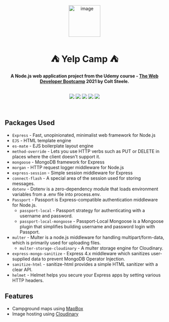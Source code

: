 <div align="center">
  <a href="https://tridiamond.tech" target="_blank" rel="noopener noreferrer">
    <img width="100" alt="image" src="https://res.cloudinary.com/tridiamond/image/upload/v1625037705/ObsidianestLogo-hex_hecqbw.png" alt="TriDiamond logo">
  </a>
  <br/>
  <h1>⛺️ <b>Yelp Camp</b> ⛺️</h1>
  <strong>A Node.js web application project from the Udemy course - <a href="https://www.udemy.com/course/the-web-developer-bootcamp/">The Web Developer Bootcamp</a> 2021 by Colt Steele.</strong>
</div>

<br>

<p align="center">
  <img src="https://img.shields.io/github/issues/TriDiamond/yelp-camp">
  <img src="https://img.shields.io/github/forks/TriDiamond/yelp-camp">
  <img src="https://img.shields.io/github/stars/TriDiamond/yelp-camp">
  <img src="https://img.shields.io/github/last-commit/TriDiamond/yelp-camp">
  <img src="https://img.shields.io/github/license/TriDiamond/yelp-camp">
</p>

<br>

## Packages Used

- `Express` - Fast, unopinionated, minimalist web framework for Node.js
- `EJS` - HTML template engine
- `es-mate` - EJS boilerplate layout engine
- `method-override` - Lets you use HTTP verbs such as PUT or DELETE in places where the client doesn't support it.
- `mongoose` - MongoDB framework for Express
- `morgan` - HTTP request logger middleware for Node.js
- `express-session` - Simple session middleware for Express
- `connect-flash` - A special area of the session used for storing messages.
- `dotenv` - Dotenv is a zero-dependency module that loads environment variables from a .env file into process.env.
- `Passport` - Passport is Express-compatible authentication middleware for Node.js.
  - `passport-local` - Passport strategy for authenticating with a username and password.
  - `passport-local-mongoose` - Passport-Local Mongoose is a Mongoose plugin that simplifies building username and password login with Passport.
- `multer` - Multer is a node.js middleware for handling multipart/form-data, which is primarily used for uploading files.
  - `multer-storage-cloudinary` - A multer storage engine for Cloudinary.
- `express-mongo-sanitize` - Express 4.x middleware which sanitizes user-supplied data to prevent MongoDB Operator Injection.
- `sanitize-html` - sanitize-html provides a simple HTML sanitizer with a clear API.
- `helmet` - Helmet helps you secure your Express apps by setting various HTTP headers.

## Features

- Campground maps using [MapBox](https://mapbox.com)
- Image hosting using [Cloudinary](https://cloudinary.com/)
